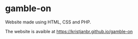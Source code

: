 # gamble-on

Website made using HTML, CSS and PHP.

The website is avaible at https://kristjanbr.github.io/gamble-on